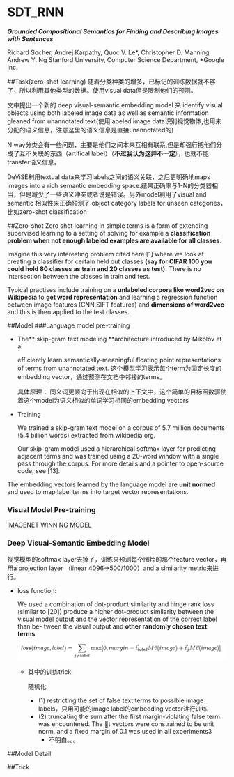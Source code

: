 # SDT_RNN
***Grounded Compositional Semantics
for Finding and Describing Images with Sentences***

Richard Socher, Andrej Karpathy, Quoc V. Le*, Christopher D. Manning, Andrew Y. Ng
Stanford University, Computer Science Department, *Google Inc.

##Task(zero-shot learning)
随着分类种类的增多，已标记的训练数据就不够了，所以利用其他类型的数据。使用visual data但是限制他们的预测。

文中提出一个新的 deep visual-semantic embedding model 来 identify visual objects using both labeled image data as well as semantic information gleaned from unannotated text(使用labeled image data识别视觉物体,也用未分配的语义信息，注意这里的语义信息是直接unannotated的)

N way分类会有一些问题，主要是他们之间本来互相有联系,但是却强行把他们分成了互不关联的东西（artifical label）（**不过我认为这并不一定**），也就不能transfer语义信息。

DeViSE利用textual data来学习labels之间的语义关联，之后更明确地maps images into a rich semantic embedding space.结果正确率与1-N的分类器相当，但是减少了一些语义冲突或者说是错误。另外model利用了visual and semantic 相似性来正确预测了 object category labels for unseen categories，比如zero-shot classification

##Zero-shot
Zero shot learning in simple terms is a form of extending supervised learning to a setting of solving for example a **classification problem when not enough labeled examples are available for all classes**.

Imagine this very interesting problem cited here [1] where we look at creating a classifier for certain held out classes **(say for CIFAR 100 you could hold 80 classes as train and 20 classes as test).** There is no intersection between the classes in train and test. 

Typical practises include training on a **unlabeled corpora like word2vec on Wikipedia** to **get word representation** and learning a regression function between image features (CNN,SIFT features) and **dimensions of word2vec** and this is then applied to the test classes. 

##Model
###Language model pre-training
- The** skip-gram text modeling **architecture introduced by Mikolov et al 
  
    efficiently learn semantically-meaningful floating point representations of terms from unannotated text.
    这个模型学习表示每个term为固定长度的embedding vector，通过预测在文档中邻接的terms。
    
    具体原理：
    同义词更倾向于出现在相似的上下文中，这个简单的目标函数驱使着这个model为语义相似的单词学习相同的embedding vectors
    
- Training    
    
   We trained a skip-gram text model on a corpus of 5.7 million documents (5.4 billion words) extracted from wikipedia.org. 

   Our skip-gram model used a hierarchical softmax layer for predicting adjacent terms and was trained using a 20-word window with a single pass through the corpus. For more details and a pointer to open-source code, see [13].

The embedding vectors learned by the language model are **unit normed** and used to map label terms into target vector representations.


### Visual Model Pre-training
IMAGENET WINNING MODEL

### Deep Visual-Semantic Embedding Model
视觉模型的softmax layer去掉了，训练来预测每个图片的那个feature vector，再用a projection layer （linear 4096->500/1000）and a similarity metric来进行。

- loss function:
  
  We used a combination of dot-product similarity and hinge rank loss (similar to [20]) 
  produce a higher dot-product similarity between the visual model output and the vector representation of the correct label than be- tween the visual output and **other randomly chosen text terms**.
  
  ![loss](QQ20160310-0@2x.png)
  
  - 其中的训练trick:
    
    随机化
    - (1) restricting the set of false text terms to possible image labels，只用可能的image label的embedding vector进行训练
    - (2) truncating the sum after the first margin-violating false term was encountered. The ⃗t vectors were constrained to be unit norm, and a fixed margin of 0.1 was used in all experiments3
      - 不明白。。。


##Model Detail



##Trick

